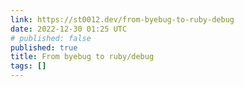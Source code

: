 ```yaml
---
link: https://st0012.dev/from-byebug-to-ruby-debug
date: 2022-12-30 01:25 UTC
# published: false
published: true
title: From byebug to ruby/debug
tags: []
---
```



